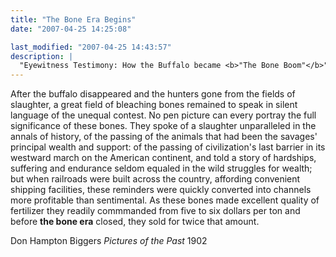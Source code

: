```yaml
---
title: "The Bone Era Begins"
date: "2007-04-25 14:25:08"

last_modified: "2007-04-25 14:43:57"
description: |
  "Eyewitness Testimony: How the Buffalo became <b>"The Bone Boom"</b>"
---
```


After the buffalo disappeared and the hunters gone from the fields of slaughter, a great field of bleaching bones remained to speak in silent language of the unequal contest. No pen picture can every portray the full significance of these bones. They spoke of a slaughter unparalleled in the annals of history, of the passing of the animals that had been the savages' principal wealth and support: of the passing of civilization's last barrier in its westward march on the American continent, and told a story of hardships, suffering and endurance seldom equaled in the wild struggles for wealth; but when railroads were built across the country, affording convenient shipping facilities, these reminders were quickly converted into channels more profitable than sentimental. As these bones made excellent quality of fertilizer they readily commmanded from five to six dollars per ton and before <b>the bone era</b> closed, they sold for twice that amount.

Don Hampton Biggers
<i>Pictures of the Past</i>
1902
